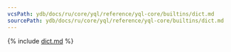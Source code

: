 ```yaml
---
vcsPath: ydb/docs/ru/core/yql/reference/yql-core/builtins/dict.md
sourcePath: ydb/docs/ru/core/yql/reference/yql-core/builtins/dict.md
---
```


{% include [dict.md](_includes/dict.md) %}
